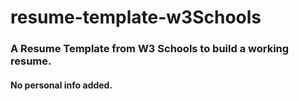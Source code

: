 # resume-template-w3Schools
### A Resume Template from W3 Schools to build a working resume.
#### No personal info added.

